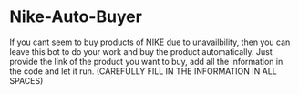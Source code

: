 # Nike-Auto-Buyer
If you cant seem to buy products of NIKE due to unavailbility, then you can leave this bot to do your work and buy the product automatically. Just provide the link of the product you want to buy, add all the information in the code and let it run. (CAREFULLY FILL IN THE INFORMATION IN ALL SPACES)
